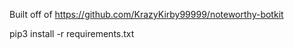 Built off of https://github.com/KrazyKirby99999/noteworthy-botkit

pip3 install -r requirements.txt
